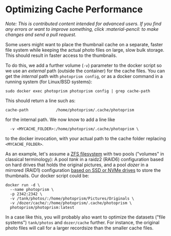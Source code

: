 # Optimizing Cache Performance

*Note: This is contributed content intended for advanced users. If you find any errors or want to improve something, click :material-pencil: to make changes and send a pull request.*

Some users might want to place the thumbnail cache on a separate, faster file
system while keeping the actual photo files on large, slow bulk storage. This
should result in faster access to the thumbnails. 

To do this, we add a further volume (`-v`) parameter to the docker script so we
use an _external_ path (outside the container) for the cache files. You can get
the _internal_ path with `photoprism config`, or as a docker command in a
running system (for Linux/BSD systems): 

```
sudo docker exec photoprism photoprism config | grep cache-path
```

This should return a line such as:

```
cache-path            /home/photoprism/.cache/photoprism
```

for the internal path. We now know to add a line like

```
  -v <MYCACHE_FOLDER>:/home/photoprism/.cache/photoprism \
```

to the docker invocation, with your actual path to the cache folder replacing
`<MYCACHE_FOLDER>`. 

As an example, let's assume a [ZFS
filesystem](https://en.wikipedia.org/wiki/ZFS) with two pools ("volumes" in
classical terminology): A pool _tank_ in a raidz2 (RAID6) configuration based on
hard drives that holds the original pictures, and a pool _dozer_ in a mirrored
(RAID1) configuration [based on SSD or NVMe drives](../troubleshooting/performance.md#storage) to store the thumbnails. Our
docker script could be:

```
docker run -d \
  --name photoprism \
  -p 2342:2342 \
  -v /tank/photos/:/home/photoprism/Pictures/Originals \
  -v /dozer/cache/:/home/photoprism/.cache/photoprism \
  photoprism/photoprism:latest
```

In a case like this, you will probably also want to optimize the datasets ("file
systems") `tank/photos` and `dozer/cache` further. For instance, the
original photo files will call for a larger recordsize than the smaller cache
files.
